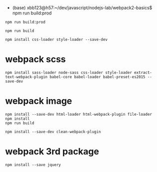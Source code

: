 * (base) xbb123@h57:~/dev/javascript/nodejs-lab/webpack2-basics$ npm run build:prod

```
npm run build:prod
```

```
npm run build
```


```
npm install css-loader style-loader --save-dev
```

# webpack scss
```
npm install sass-loader node-sass css-loader style-loader extract-text-webpack-plugin babel-core babel-loader babel-preset-es2015 --save-dev  
```


# webpack image
```
npm install --save-dev html-loader html-webpack-plugin file-loader
npm install  
npm run build

npm install --save-dev clean-webpack-plugin
```


# webpack 3rd package
```
npm install --save jquery
```

